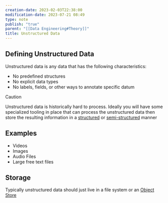 ```yaml
---
creation-date: 2023-02-03T22:38:00
modification-date: 2023-07-21 08:49
type: note
publish: "true"
parent: "[[Data Engineering#Theory]]"
title: Unstructured Data
---
```

## Defining Unstructured Data

Unstructured data is any data that has the following characteristics:
- No predefined structures
- No explicit data types
- No labels, fields, or other ways to annotate specific datum

> [!caution] 
> Unstructured data is historically hard to process. Ideally you will have some specialized tooling in place that can process the unstructured data then store the resulting information in a [structured](../../../Structured%20Data.md) or [semi-structured](../../../Semi%20Structured%20Data.md) manner

## Examples

- Videos
- Images
- Audio Files
- Large free text files

## Storage

Typically unstructured data should just live in a file system or an [Object Store](Object%20Store.md)